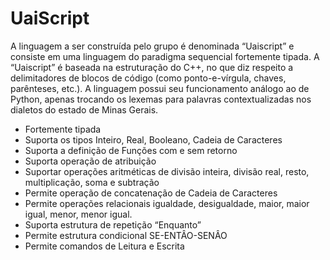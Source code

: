 # UaiScript
A linguagem a ser construída pelo grupo é denominada “Uaiscript” e consiste em uma linguagem do paradigma sequencial fortemente tipada. A “Uaiscript” é baseada na estruturação do C++, no que diz respeito a delimitadores de blocos de código (como ponto-e-vírgula, chaves, parênteses, etc.). A linguagem possui seu funcionamento análogo ao de Python, apenas trocando os lexemas para palavras contextualizadas nos dialetos do estado de Minas Gerais.

- Fortemente tipada
- Suporta os tipos Inteiro, Real, Booleano, Cadeia de Caracteres
- Suporta a definição de Funções com e sem retorno
- Suporta operação de atribuição
- Suportar operações aritméticas de divisão inteira, divisão real, resto, multiplicação, soma e subtração
- Permite operação de concatenação de Cadeia de Caracteres
- Permite operações relacionais igualdade, desigualdade, maior, maior igual, menor, menor igual.
- Suporta estrutura de repetição “Enquanto”
- Permite estrutura condicional SE-ENTÂO-SENÂO
- Permite comandos de Leitura e Escrita

